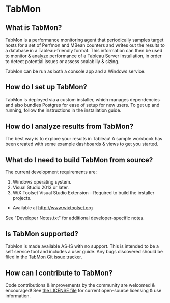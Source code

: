 # TabMon #

## What is TabMon?

TabMon is a performance monitoring agent that periodically samples target hosts for a set of Perfmon and MBean counters and writes out the results to a database in a Tableau-friendly format.  This information can then be used to monitor & analyze performance of a Tableau Server installation, in order to detect potential issues or assess scalabiliy & sizing.

TabMon can be run as both a console app and a Windows service.

## How do I set up TabMon?

TabMon is deployed via a custom installer, which manages dependencies and also bundles Postgres for ease of setup for new users.  To get up and running, follow the instructions in the installation guide.

## How do I analyze results from TabMon?

The best way is to explore your results in Tableau!  A sample workbook has been created with some example dashboards & views to get you started.

## What do I need to build TabMon from source?

The current development requirements are:

1. Windows operating system.
2. Visual Studio 2013 or later.
3. WiX Toolset Visual Studio Extension - Required to build the installer projects.
  * Available at http://www.wixtoolset.org

See "Developer Notes.txt" for additional developer-specific notes.

## Is TabMon supported?

TabMon is made available AS-IS with no support. This is intended to be a self service tool and includes a user guide.  Any bugs discovered should be filed in the [TabMon Git issue tracker](https://github.com/tableau/TabMon/issues).

## How can I contribute to TabMon?

Code contributions & improvements by the community are welcomed & encouraged!  See [the LICENSE file](https://github.com/tableau/TabMon/blob/master/LICENSE) for current open-source licensing & use information.